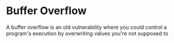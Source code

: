 # Buffer Overflow

A buffer overflow is an old vulnerability where you could control a program's execution by overwriting values you're not supposed to
